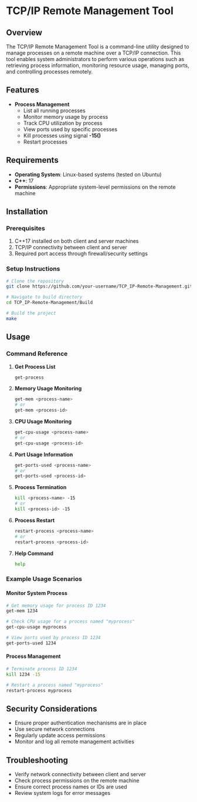 # TCP/IP Remote Management Tool

## Overview
The TCP/IP Remote Management Tool is a command-line utility designed to manage processes on a remote machine over a TCP/IP connection. This tool enables system administrators to perform various operations such as retrieving process information, monitoring resource usage, managing ports, and controlling processes remotely.

## Features
- **Process Management**
  - List all running processes
  - Monitor memory usage by process
  - Track CPU utilization by process
  - View ports used by specific processes
  - Kill processes using signal **-15()**
  - Restart processes

## Requirements
- **Operating System**: Linux-based systems (tested on Ubuntu)
- **C++**: 17
- **Permissions**: Appropriate system-level permissions on the remote machine

## Installation

### Prerequisites
1. C++17 installed on both client and server machines
2. TCP/IP connectivity between client and server
3. Required port access through firewall/security settings

### Setup Instructions
```bash
# Clone the repository
git clone https://github.com/your-username/TCP_IP-Remote-Management.git

# Navigate to build directory
cd TCP_IP-Remote-Management/Build

# Build the project
make
```

## Usage

### Command Reference

1. **Get Process List**
   ```bash
   get-process
   ```

2. **Memory Usage Monitoring**
   ```bash
   get-mem <process-name>
   # or
   get-mem <process-id>
   ```

3. **CPU Usage Monitoring**
   ```bash
   get-cpu-usage <process-name>
   # or
   get-cpu-usage <process-id>
   ```

4. **Port Usage Information**
   ```bash
   get-ports-used <process-name>
   # or
   get-ports-used <process-id>
   ```

5. **Process Termination**
   ```bash
   kill <process-name> -15
   # or
   kill <process-id> -15
   ```

6. **Process Restart**
   ```bash
   restart-process <process-name>
   # or
   restart-process <process-id>
   ```

7. **Help Command**
   ```bash
   help
   ```

### Example Usage Scenarios

#### Monitor System Process
```bash
# Get memory usage for process ID 1234
get-mem 1234

# Check CPU usage for a process named "myprocess"
get-cpu-usage myprocess

# View ports used by process ID 1234
get-ports-used 1234
```

#### Process Management
```bash
# Terminate process ID 1234
kill 1234 -15

# Restart a process named "myprocess"
restart-process myprocess
```

## Security Considerations
- Ensure proper authentication mechanisms are in place
- Use secure network connections
- Regularly update access permissions
- Monitor and log all remote management activities

## Troubleshooting
- Verify network connectivity between client and server
- Check process permissions on the remote machine
- Ensure correct process names or IDs are used
- Review system logs for error messages




